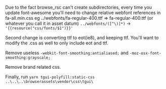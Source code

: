 Due to the fact browse_rsc can't create subdirectories, every time you update font-awesome you'll need to change relative webfont references in fa-all.min.css eg ../webfonts/fa-regular-400.ttf => fa-regular-400.ttf (or whatever you call it in asset datum)
`../webfonts/([^\)]*)` -> `'{{resource("css/fonts/$1")}}'`

Second change is converting ttf to eot(ie8), and keeping ttf.
You'll want to modify the .css as well to only include eot and ttf.

Remove useless `-webkit-font-smoothing:antialiased;` and `-moz-osx-font-smoothing:grayscale;`

Remove brand related css.

Finally, run `yarn tgui-polyfill:static-css ..\..\..\browserassets\vendor\css\tgui\`
